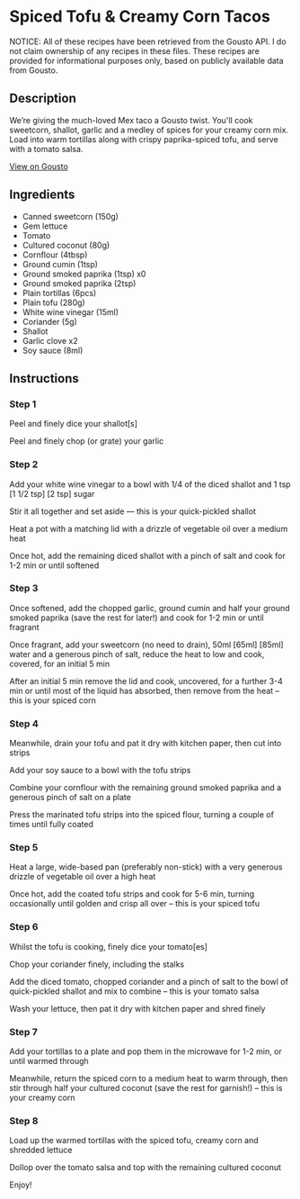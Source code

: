 # Spiced Tofu & Creamy Corn Tacos

NOTICE: All of these recipes have been retrieved from the Gousto API. I do not claim ownership of any recipes in these files. These recipes are provided for informational purposes only, based on publicly available data from Gousto.

## Description

We’re giving the much-loved Mex taco a Gousto twist. You'll cook sweetcorn, shallot, garlic and a medley of spices for your creamy corn mix. Load into warm tortillas along with crispy paprika-spiced tofu, and serve with a tomato salsa.

[View on Gousto](https://www.gousto.co.uk/recipes/cookbook/crispy-tofu-spiced-creamy-corn-tacos)

## Ingredients

- Canned sweetcorn (150g)
- Gem lettuce
- Tomato
- Cultured coconut (80g)
- Cornflour (4tbsp)
- Ground cumin (1tsp)
- Ground smoked paprika (1tsp) x0
- Ground smoked paprika (2tsp)
- Plain tortillas (6pcs)
- Plain tofu (280g)
- White wine vinegar (15ml)
- Coriander (5g)
- Shallot
- Garlic clove x2
- Soy sauce (8ml)

## Instructions


### Step 1

Peel and finely dice your shallot[s]

Peel and finely chop (or grate) your garlic


### Step 2

Add your white wine vinegar to a bowl with 1/4 of the diced shallot<span class="text-danger"> </span>and 1 tsp <span class="text-purple">[1 1/2 tsp]</span> <span class="text-danger">[2 tsp]</span> sugar

Stir it all together and set aside — this is your quick-pickled shallot

Heat a pot with a matching lid with a drizzle of vegetable oil over a medium heat

Once hot, add the remaining diced shallot with a pinch of salt and cook for 1-2 min or until softened


### Step 3

Once softened, add the chopped garlic, ground cumin and half your ground smoked paprika (save the rest for later!) and cook for 1-2 min or until fragrant

Once fragrant, add your sweetcorn (no need to drain), 50ml<span class="text-purple"> [65ml]</span> <span class="text-danger">[85ml]</span> water and a generous pinch of salt, reduce the heat to low and cook, covered, for an initial 5 min

After an initial 5 min remove the lid and cook, uncovered, for a further 3-4 min or until most of the liquid has absorbed, then remove from the heat – this is your spiced corn


### Step 4

Meanwhile, drain your tofu and pat it dry with kitchen paper, then cut into strips

Add your soy sauce to a bowl with the tofu strips

Combine your cornflour with the remaining ground smoked paprika and a generous pinch of salt on a plate

Press the marinated tofu strips into the spiced flour, turning a couple of times until fully coated


### Step 5

Heat a large, wide-based pan (preferably non-stick) with a very generous drizzle of vegetable oil over a high heat

Once hot, add the coated tofu strips and cook for 5-6 min, turning occasionally until golden and crisp all over – this is your spiced tofu


### Step 6

Whilst the tofu is cooking, finely dice your tomato[es]

Chop your coriander finely, including the stalks

Add the diced tomato, chopped coriander and a pinch of salt to the bowl of quick-pickled shallot and mix to combine – this is your tomato salsa

Wash your lettuce, then pat it dry with kitchen paper and shred finely


### Step 7

Add your tortillas to a plate and pop them in the microwave for 1-2 min, or until warmed through

Meanwhile, return the spiced corn to a medium heat to warm through, then stir through half your cultured coconut (save the rest for garnish!) – this is your creamy corn

### Step 8

Load up the warmed tortillas with the spiced tofu, creamy corn and shredded lettuce

Dollop over the tomato salsa and top with the remaining cultured coconut

Enjoy!

